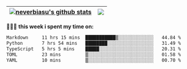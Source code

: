 | <a href="https://github.com/neverbiasu"><img align="center" src="https://github-readme-stats.vercel.app/api?username=neverbiasu&theme=dracula&show_icons=true&hide_border=true&count_private=true" alt="neverbiasu's github stats" /></a> | <a href="https://github.com/neverbiasu"><img align="center" src="https://github-readme-stats.vercel.app/api/top-langs/?username=neverbiasu&theme=dracula&show_icons=true&hide_border=true&layout=compact" /></a> |
| ------------- | ------------- |

👨🏾‍💻 **this week i spent my time on:**
<!--START_SECTION:waka-->

```txt
Markdown     11 hrs 15 mins  ███████████▒░░░░░░░░░░░░░   44.84 %
Python       7 hrs 54 mins   ████████░░░░░░░░░░░░░░░░░   31.49 %
TypeScript   5 hrs 5 mins    █████░░░░░░░░░░░░░░░░░░░░   20.31 %
TOML         23 mins         ▒░░░░░░░░░░░░░░░░░░░░░░░░   01.58 %
YAML         10 mins         ▒░░░░░░░░░░░░░░░░░░░░░░░░   00.70 %
```

<!--END_SECTION:waka-->
